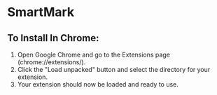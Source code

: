 # SmartMark
## To Install In Chrome:
1. Open Google Chrome and go to the Extensions page (chrome://extensions/).
2. Click the "Load unpacked" button and select the directory for your extension.
3. Your extension should now be loaded and ready to use.
